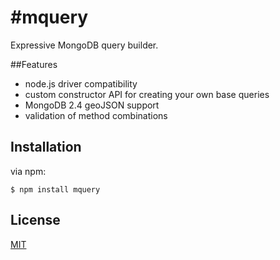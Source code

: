 #mquery
===========

Expressive MongoDB query builder.

##Features

  - node.js driver compatibility
  - custom constructor API for creating your own base queries
  - MongoDB 2.4 geoJSON support
  - validation of method combinations

## Installation

via npm:

    $ npm install mquery

## License

[MIT](https://github.com/aheckmann/mquery/blob/master/LICENSE)
